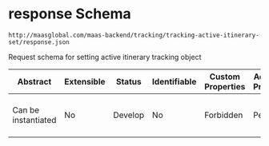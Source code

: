 # response Schema

```
http://maasglobal.com/maas-backend/tracking/tracking-active-itinerary-set/response.json
```

Request schema for setting active itinerary tracking object

| Abstract            | Extensible | Status  | Identifiable | Custom Properties | Additional Properties | Defined In                                                                         |
| ------------------- | ---------- | ------- | ------------ | ----------------- | --------------------- | ---------------------------------------------------------------------------------- |
| Can be instantiated | No         | Develop | No           | Forbidden         | Permitted             | [maas-backend/tracking/tracking-active-itinerary-set/response.json](response.json) |
